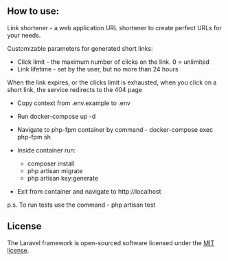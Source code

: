 ## How to use:

Link shortener - a web application URL shortener to create perfect URLs for your needs.

Customizable parameters for generated short links:
 - Click limit - the maximum number of clicks on the link. 0 = unlimited
 - Link lifetime - set by the user, but no more than 24 hours

 When the link expires, or the clicks limit is exhausted, when you click on a short link, the service redirects to the 404 page

- Copy context from .env.example to .env
- Run docker-compose up -d
- Navigate to php-fpm container by command  - docker-compose exec php-fpm sh
- Inside container run:
    - composer install
    - php artisan migrate 
    - php artisan key:generate

- Exit from container and navigate to http://localhost

p.s. To run tests use the command - php artisan test

## License

The Laravel framework is open-sourced software licensed under the [MIT license](https://opensource.org/licenses/MIT).
